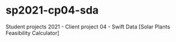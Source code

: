 # sp2021-cp04-sda
Student projects 2021 - Client project 04 - Swift Data [Solar Plants Feasibility Calculator]

